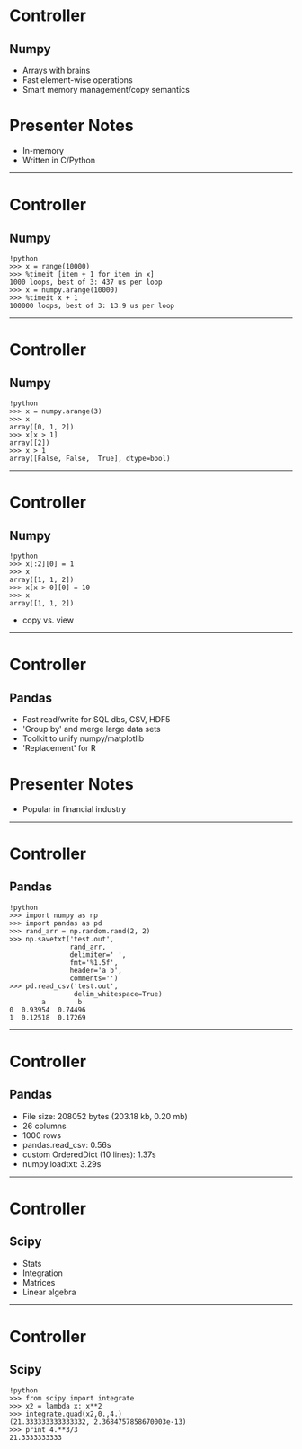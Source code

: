 # Controller

## Numpy

- Arrays with brains
- Fast element-wise operations
- Smart memory management/copy semantics

# Presenter Notes

- In-memory
- Written in C/Python

--------------------------------------------------

# Controller

## Numpy

    !python
    >>> x = range(10000)
    >>> %timeit [item + 1 for item in x]
    1000 loops, best of 3: 437 us per loop
    >>> x = numpy.arange(10000)
    >>> %timeit x + 1
    100000 loops, best of 3: 13.9 us per loop

--------------------------------------------------

# Controller

## Numpy

    !python
    >>> x = numpy.arange(3)
    >>> x
    array([0, 1, 2])
    >>> x[x > 1]
    array([2])
    >>> x > 1
    array([False, False,  True], dtype=bool)

--------------------------------------------------

# Controller

## Numpy

    !python
    >>> x[:2][0] = 1
    >>> x
    array([1, 1, 2])
    >>> x[x > 0][0] = 10
    >>> x
    array([1, 1, 2])

- copy vs. view

--------------------------------------------------

# Controller

## Pandas

- Fast read/write for SQL dbs, CSV, HDF5
- 'Group by' and merge large data sets
- Toolkit to unify numpy/matplotlib
- 'Replacement' for R

# Presenter Notes

- Popular in financial industry

--------------------------------------------------

# Controller

## Pandas

    !python
    >>> import numpy as np
    >>> import pandas as pd
    >>> rand_arr = np.random.rand(2, 2)
    >>> np.savetxt('test.out',
                   rand_arr,
                   delimiter=' ',
                   fmt='%1.5f',
                   header='a b',
                   comments='')
    >>> pd.read_csv('test.out',
                    delim_whitespace=True)
            a        b
    0  0.93954  0.74496
    1  0.12518  0.17269

--------------------------------------------------

# Controller

## Pandas

- File size: 208052 bytes (203.18 kb, 0.20 mb)
- 26 columns
- 1000 rows
- pandas.read_csv: 0.56s
- custom OrderedDict (10 lines): 1.37s
- numpy.loadtxt: 3.29s

--------------------------------------------------

# Controller

## Scipy

- Stats
- Integration
- Matrices
- Linear algebra

--------------------------------------------------

# Controller

## Scipy

    !python
    >>> from scipy import integrate
    >>> x2 = lambda x: x**2
    >>> integrate.quad(x2,0.,4.)
    (21.333333333333332, 2.3684757858670003e-13)
    >>> print 4.**3/3
    21.3333333333


